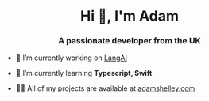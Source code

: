 <h1 align="center">Hi 👋, I'm Adam</h1>
<h3 align="center">A passionate developer from the UK</h3>

- 🔭 I’m currently working on [LangAI](https://github.com/AdamShelley/lang-ai)

- 🌱 I’m currently learning **Typescript, Swift**

- 👨‍💻 All of my projects are available at [adamshelley.com](adamshelley.com)

<p align="left">
</p>
